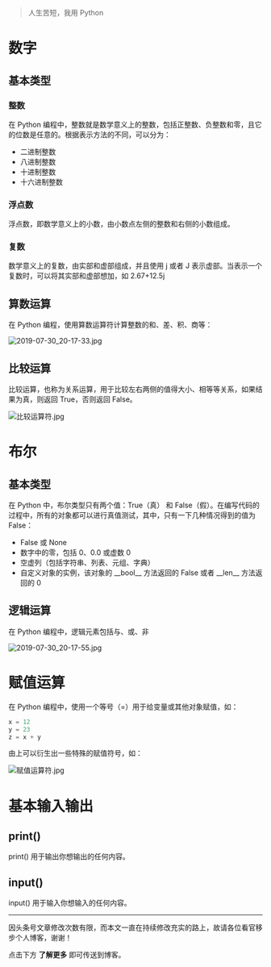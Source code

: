 > 人生苦短，我用 Python

# 数字

## 基本类型

### 整数

在 Python 编程中，整数就是数学意义上的整数，包括正整数、负整数和零，且它的位数是任意的。根据表示方法的不同，可以分为：

- 二进制整数
- 八进制整数
- 十进制整数
- 十六进制整数

### 浮点数

浮点数，即数学意义上的小数，由小数点左侧的整数和右侧的小数组成。

### 复数

数学意义上的复数，由实部和虚部组成，并且使用 j 或者 J 表示虚部。当表示一个复数时，可以将其实部和虚部想加，如 2.67+12.5j

## 算数运算

在 Python 编程，使用算数运算符计算整数的和、差、积、商等：

![2019-07-30_20-17-33.jpg](https://i.loli.net/2019/07/30/5d403589e78ee27703.jpg)

## 比较运算

比较运算，也称为关系运算，用于比较左右两侧的值得大小、相等等关系，如果结果为真，则返回 True，否则返回 False。

![比较运算符.jpg](https://i.loli.net/2019/07/31/5d41355360ee716852.jpg)

# 布尔

## 基本类型

在 Python 中，布尔类型只有两个值：True（真） 和 False（假）。在编写代码的过程中，所有的对象都可以进行真值测试，其中，只有一下几种情况得到的值为 False：

- False 或 None
- 数字中的零，包括 0、0.0 或虚数 0
- 空虚列（包括字符串、列表、元组、字典）
- 自定义对象的实例，该对象的 \_\_bool\_\_ 方法返回的 False 或者 \_\_len\_\_ 方法返回的 0

## 逻辑运算

在 Python 编程中，逻辑元素包括与、或、非

![2019-07-30_20-17-55.jpg](https://i.loli.net/2019/07/30/5d40358a0171b39614.jpg)

# 赋值运算

在 Python 编程中，使用一个等号（=）用于给变量或其他对象赋值，如：

```python
x = 12
y = 23
z = x + y
```

由上可以衍生出一些特殊的赋值符号，如：

![赋值运算符.jpg](https://i.loli.net/2019/07/31/5d4135786e12e69192.jpg)

# 基本输入输出

## print()

print() 用于输出你想输出的任何内容。

## input()

input() 用于输入你想输入的任何内容。



------

因头条号文章修改次数有限，而本文一直在持续修改充实的路上，故请各位看官移步个人博客，谢谢！

点击下方 **了解更多** 即可传送到博客。

